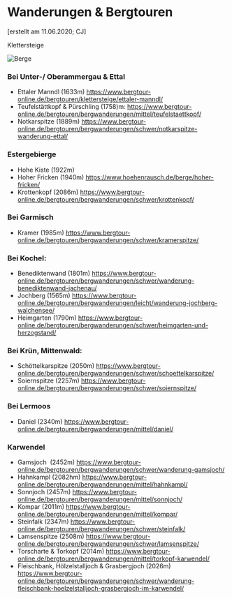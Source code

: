 Wanderungen & Bergtouren
===============
[erstellt am 11.06.2020; CJ]

Klettersteige

![Berge](https://a.travel-assets.com/findyours-php/viewfinder/images/res70/32000/32826-Garmisch-Partenkirchen.jpg)


### Bei Unter-/ Oberammergau & Ettal

- Ettaler Manndl (1633m) <https://www.bergtour-online.de/bergtouren/klettersteige/ettaler-manndl/>
- Teufelstättkopf & Pürschling  (1758)m: <https://www.bergtour-online.de/bergtouren/bergwanderungen/mittel/teufelstaettkopf/>
- Notkarspitze (1889m)  <https://www.bergtour-online.de/bergtouren/bergwanderungen/schwer/notkarspitze-wanderung-ettal/>



### Estergebierge

- Hohe Kiste (1922m)
- Hoher Fricken (1940m) <https://www.hoehenrausch.de/berge/hoher-fricken/>
- Krottenkopf (2086m) <https://www.bergtour-online.de/bergtouren/bergwanderungen/schwer/krottenkopf/>



### Bei Garmisch 

- Kramer (1985m)  <https://www.bergtour-online.de/bergtouren/bergwanderungen/schwer/kramerspitze/>



### Bei Kochel:

- Benediktenwand (1801m)  <https://www.bergtour-online.de/bergtouren/bergwanderungen/schwer/wanderung-benediktenwand-jachenau/> 
- Jochberg (1565m) <https://www.bergtour-online.de/bergtouren/bergwanderungen/leicht/wanderung-jochberg-walchensee/>
- Heimgarten (1790m)  <https://www.bergtour-online.de/bergtouren/bergwanderungen/schwer/heimgarten-und-herzogstand/>



### Bei Krün, Mittenwald:

- Schöttelkarspitze (2050m)  <https://www.bergtour-online.de/bergtouren/bergwanderungen/schwer/schoettelkarspitze/>
- Soiernspitze (2257m) <https://www.bergtour-online.de/bergtouren/bergwanderungen/schwer/soiernspitze/>



### Bei Lermoos

- Daniel (2340m)  <https://www.bergtour-online.de/bergtouren/bergwanderungen/mittel/daniel/>



### Karwendel 

- Gamsjoch  (2452m)  <https://www.bergtour-online.de/bergtouren/bergwanderungen/schwer/wanderung-gamsjoch/>
- Hahnkampl (2082hm) <https://www.bergtour-online.de/bergtouren/bergwanderungen/mittel/hahnkampl/>
- Sonnjoch (2457m) <https://www.bergtour-online.de/bergtouren/bergwanderungen/mittel/sonnjoch/> 
- Kompar (2011m) <https://www.bergtour-online.de/bergtouren/bergwanderungen/mittel/kompar/>
- Steinfalk (2347m) <https://www.bergtour-online.de/bergtouren/bergwanderungen/schwer/steinfalk/>
- Lamsenspitze (2508m) <https://www.bergtour-online.de/bergtouren/bergwanderungen/schwer/lamsenspitze/>
- Torscharte & Torkopf (2014m) <https://www.bergtour-online.de/bergtouren/bergwanderungen/mittel/torkopf-karwendel/>
- Fleischbank, Hölzelstalljoch & Grasbergjoch (2026m) <https://www.bergtour-online.de/bergtouren/bergwanderungen/schwer/wanderung-fleischbank-hoelzelstalljoch-grasbergjoch-im-karwendel/>



